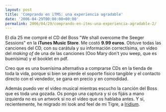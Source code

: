 ```yaml
---
layout: post
title: 'Comprando en iTMS: una experiencia agradable'
date: '2006-04-29T00:00:00+00:00'
permalink: 2006/04/29/comprando-en-itms-una-experiencia-agradable-2/
---
```

El día 25 me compré el CD del Boss "We shall overcome the Seeger Sessions" en la <span style="font-weight:bold;">iTunes Music Store</span>. Me costó <span style="font-weight:bold;">9.99 euros</span>. Obtuve todas las canciones del CD, con su carátula y su información correctísima, un vídeo del <span style="font-style:italic;">making of</span> de una de las canciones (Ooo Mary don't you weep, que es buenísima) y el booklet en pdf.

Creo que es una buenísima alternativa a comprarse CDs en la tienda de toda la vida, porque si bien se pierde el soporte físico tangible y el contacto directo con el vendedor, se gana en precio y en comodidad.

Además puedo ver el vídeo musical mientras escucho la canción del Boss que es toda una gozada. Os pongo una captura y si os fijáis a mano izquierda no es un artwork si no el vídeo que os hablaba antes. Y sí, recientemente, he migrado mi look and feel de mi Tigre, a <a href="http://www.macupdate.com/info.php/id/19074">Iridium</a>.

<img style="display:block; margin:0px auto 10px; text-align:center;" src="http://photos1.blogger.com/blogger/6639/1972/1600/iTunes.jpg" border="0" alt="" />
